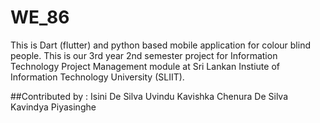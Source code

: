 # WE_86

This is Dart (flutter) and python based mobile application for colour blind people. This is our 3rd year 2nd semester project for Information Technology Project Management module at Sri Lankan Instiute of Information Technology University (SLIIT).

##Contributed by :
Isini De Silva
Uvindu Kavishka
Chenura De Silva
Kavindya Piyasinghe
